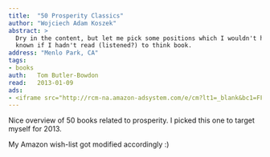 ```yaml
---
title:	"50 Prosperity Classics"
author: "Wojciech Adam Koszek"
abstract: >
  Dry in the content, but let me pick some positions which I wouldn't have
  known if I hadn't read (listened?) to think book.
address: "Menlo Park, CA"
tags:
- books
auth:	Tom Butler-Bowdon
read:	2013-01-09
ads:
- <iframe src="http://rcm-na.amazon-adsystem.com/e/cm?lt1=_blank&bc1=FFFFFF&IS2=1&npa=1&bg1=FFFFFF&fc1=000000&lc1=FF0000&t=wkoszek08-20&o=1&p=8&l=as4&m=amazon&f=ifr&ref=ss_til&asins=185788504X" style="width:120px;height:240px;" scrolling="no" marginwidth="0" marginheight="0" frameborder="0"></iframe>
---
```

Nice overview of 50 books related to prosperity. I picked this one to target
myself for 2013.

My Amazon wish-list got modified accordingly :)
